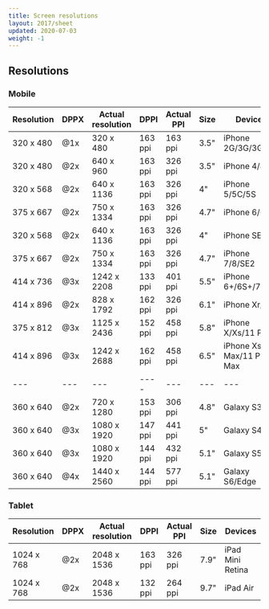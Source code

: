 ```yaml
---
title: Screen resolutions
layout: 2017/sheet
updated: 2020-07-03
weight: -1
---
```


## Resolutions


### Mobile

| Resolution | DPPX | Actual resolution | DPPI    | Actual PPI | Size | Devices                    |
| ---        | ---  | ---               | ---     | ---        | ---  | ---                        |
| 320 x 480  | @1x  | 320 x 480         | 163 ppi | 163 ppi    | 3.5" | iPhone 2G/3G/3GS           |
| 320 x 480  | @2x  | 640 x 960         | 163 ppi | 326 ppi    | 3.5" | iPhone 4/4S                |
| 320 x 568  | @2x  | 640 x 1136        | 163 ppi | 326 ppi    | 4"   | iPhone 5/5C/5S             |
| 375 x 667  | @2x  | 750 x 1334        | 163 ppi | 326 ppi    | 4.7" | iPhone 6/6S                |
| 320 x 568  | @2x  | 640 x 1136        | 163 ppi | 326 ppi    | 4"   | iPhone SE                  |
| 375 x 667  | @2x  | 750 x 1334        | 163 ppi | 326 ppi    | 4.7" | iPhone 7/8/SE2             |
| 414 x 736  | @3x  | 1242 x 2208       | 133 ppi | 401 ppi    | 5.5" | iPhone 6+/6S+/7+/8+        |
| 414 x 896  | @2x  | 828 x 1792        | 162 ppi | 326 ppi    | 6.1" | iPhone Xr/11               |
| 375 x 812  | @3x  | 1125 x 2436       | 152 ppi | 458 ppi    | 5.8" | iPhone X/Xs/11 Pro         |
| 414 x 896  | @3x  | 1242 x 2688       | 162 ppi | 458 ppi    | 6.5" | iPhone Xs Max/11 Pro Max   |
| ---        | ---  | ---               | ----    | ---        | ---  | ---                        |
| 360 x 640  | @2x  | 720 x 1280        | 153 ppi | 306 ppi    | 4.8" | Galaxy S3                  |
| 360 x 640  | @3x  | 1080 x 1920       | 147 ppi | 441 ppi    | 5"   | Galaxy S4                  |
| 360 x 640  | @3x  | 1080 x 1920       | 144 ppi | 432 ppi    | 5.1" | Galaxy S5                  |
| 360 x 640  | @4x  | 1440 x 2560       | 144 ppi | 577 ppi    | 5.1" | Galaxy S6/Edge             |


### Tablet

| Resolution | DPPX | Actual resolution | DPPI    | Actual PPI | Size | Devices          |
| ---        | ---- | ---               | ---     | ---        | ---- | ---              |
| 1024 x 768 | @2x  | 2048 x 1536       | 163 ppi | 326 ppi    | 7.9" | iPad Mini Retina |
| 1024 x 768 | @2x  | 2048 x 1536       | 132 ppi | 264 ppi    | 9.7" | iPad Air         |

